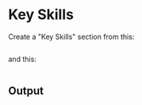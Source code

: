 <!-- /* cspell:locale en */ -->
<!-- LTeX: language=en-US-->
# Key Skills

Create a "Key Skills" section from this:

  ```text

  ```

and this:

  ```text

  ```

## Output

  ```markdown

  ```